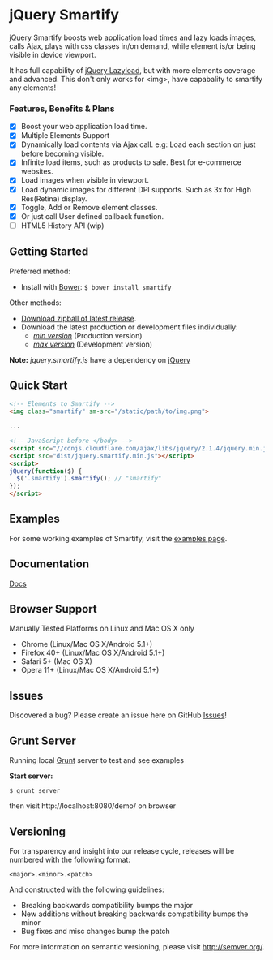 # jQuery Smartify

jQuery Smartify boosts web application load times and lazy loads images, calls Ajax, plays with css classes in/on demand, while element is/or being visible in device viewport.

It has full capability of [jQuery Lazyload], but with more elements coverage and advanced. This don't only works for &lt;img&gt;, have capabality to smartify any elements!

### Features, Benefits & Plans

- [x] Boost your web application load time.
- [x] Multiple Elements Support
- [x] Dynamically load contents via Ajax call. e.g: Load each section on just before becoming visible.
- [x] Infinite load items, such as products to sale. Best for e-commerce websites.
- [x] Load images when visible in viewport.
- [x] Load dynamic images for different DPI supports. Such as 3x for High Res(Retina) display.
- [x] Toggle, Add or Remove element classes.
- [x] Or just call User defined callback function.
- [ ] HTML5 History API (wip)

## Getting Started

Preferred method:
* Install with [Bower]: `$ bower install smartify`

Other methods:
* [Download zipball of latest release][zipball].
* Download the latest production or development files individually:
  * *[min version]* (Production version)
  * *[max version]* (Development version)

**Note:** *jquery.smartify.js* have a dependency on [jQuery]


Quick Start
-----------

```html
<!-- Elements to Smartify -->
<img class="smartify" sm-src="/static/path/to/img.png">

...

<!-- JavaScript before </body> -->
<script src="//cdnjs.cloudflare.com/ajax/libs/jquery/2.1.4/jquery.min.js"></script>
<script src="dist/jquery.smartify.min.js"></script>
<script>
jQuery(function($) {
  $('.smartify').smartify(); // "smartify"
});
</script>
```

Examples
--------

For some working examples of Smartify, visit the [examples page].


Documentation
-------------

[Docs]

Browser Support
---------------

Manually Tested Platforms on Linux and Mac OS X only

* Chrome (Linux/Mac OS X/Android 5.1+)
* Firefox 40+ (Linux/Mac OS X/Android 5.1+)
* Safari 5+ (Mac OS X)
* Opera 11+  (Linux/Mac OS X/Android 5.1+)

Issues
------

Discovered a bug? Please create an issue here on GitHub [Issues]!

Grunt Server
------------

Running local [Grunt] server to test and see examples

**Start server:**

```
$ grunt server
```

then visit http://localhost:8080/demo/ on browser

Versioning
----------

For transparency and insight into our release cycle, releases will be numbered 
with the following format:

`<major>.<minor>.<patch>`

And constructed with the following guidelines:

* Breaking backwards compatibility bumps the major
* New additions without breaking backwards compatibility bumps the minor
* Bug fixes and misc changes bump the patch

For more information on semantic versioning, please visit http://semver.org/.

[Bower]: http://bower.io/
[Grunt]: http://gruntjs.com
[zipball]: https://github.com/vinaykrsharma/jquery.smartify/archive/1.0.0.zip
[Issues]: https://github.com/vinaykrsharma/jquery.smartify/issues
[jQuery]: http://jquery.com/
[min version]: https://raw.github.com/vinaykrsharma/jquery.smartify/master/dist/jquery.smartify.min.js
[max version]: https://raw.github.com/vinaykrsharma/jquery.smartify/master/dist/jquery.smartify.js
[examples page]: http://www.vinay-sharma.com/jquery-plugins/jquery.smartify/demo.html
[Docs]: http://www.vinay-sharma.com/jquery-plugins/jquery.smartify
[jQuery Lazyload]: https://github.com/tuupola/jquery_lazyload
